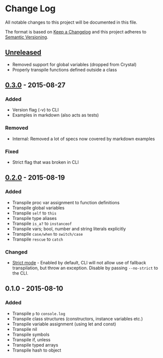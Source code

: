 # Change Log
All notable changes to this project will be documented in this file.

The format is based on [Keep a Changelog](http://keepachangelog.com/)
and this project adheres to [Semantic Versioning](http://semver.org/).

## [Unreleased]
- Removed support for global variables (dropped from Crystal)
- Properly transpile functions defined outside a class

## [0.3.0] - 2015-08-27
### Added
- Version flag (-v) to CLI
- Examples in markdown (also acts as tests)

### Removed
- Internal: Removed a lot of specs now covered by markdown examples

### Fixed
- Strict flag that was broken in CLI

## [0.2.0] - 2015-08-19
### Added
- Transpile proc var assignment to function definitions
- Transpile global variables
- Transpile `self` to `this`
- Transpile type aliases
- Transpile `is_a?` to `instanceof`
- Transpile vars; bool, number and string literals explicitly
- Transpile `case/when` to `switch/case`
- Transpile `rescue` to `catch`

### Changed
- [Strict mode](https://github.com/geppetto-apps/crow/pull/6) - Enabled by default, CLI will not
  allow use of fallback transpilation, but throw an exception. Disable by
  passing `--no-strict` to the CLI.

## 0.1.0 - 2015-08-10
### Added
- Transpile `p` to `console.log`
- Transpile class structures (constructors, instance variables etc.)
- Transpile variable assignment (using let and const)
- Transpile nil
- Transpile symbols
- Transpile if, unless
- Transpile typed arrays
- Transpile hash to object

[Unreleased]: https://github.com/geppetto-apps/crow/compare/v0.3.0...HEAD
[0.3.0]: https://github.com/geppetto-apps/crow/compare/v0.3.0...v0.3.0
[0.2.0]: https://github.com/geppetto-apps/crow/compare/v0.1.0...v0.2.0
